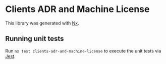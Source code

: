 # Clients ADR and Machine License

This library was generated with [Nx](https://nx.dev).

## Running unit tests

Run `nx test clients-adr-and-machine-license` to execute the unit tests via [Jest](https://jestjs.io).
